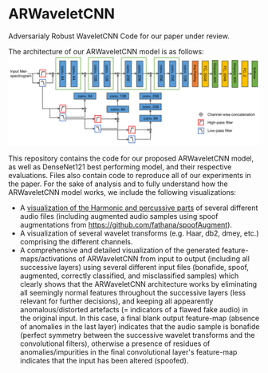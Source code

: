 # ARWaveletCNN
Adversarialy Robust WaveletCNN Code for our paper under review.

The architecture of our ARWaveletCNN model is as follows:
![](ARWaveletCNN.png)

This repository contains the code for our proposed ARWaveletCNN model, as well as DenseNet121 best performing model, and their respective evaluations. Files also contain code to reproduce all of our experiments in the paper.
For the sake of analysis and to fully understand how the ARWaveletCNN model works, we include the following visualizations:
  - A [visualization of the Harmonic and percussive parts](https://github.com/fathana/ARWaveletCNN/blob/main/Visualize%20generated%20augmentations%20and%20plot%20harmonic%20and%20percussive%20parts.ipynb) of several different audio files (including augmented audio samples using spoof augmentations from https://github.com/fathana/spoofAugment).
  - A visualization of several wavelet transforms (e.g. Haar, db2, dmey, etc.) comprising the different channels.
  - A comprehensive and detailed visualization of the generated feature-maps/activations of ARWaveletCNN from input to output (including all successive layers) using several different input files (bonafide, spoof, augmented, correctly classified, and misclassified samples) which clearly shows that the ARWaveletCNN architecture works by eliminating all seemingly normal features throughout the successive layers (less relevant for further decisions), and keeping all appearently anomalous/distorted artefacts (= indicators of a flawed fake audio) in the original input. In this case, a final blank output feature-map (absence of anomalies in the last layer) indicates that the audio sample is bonafide (perfect symmetry between the successive wavelet transforms and the convolutional filters), otherwise a presence of residues of anomalies/impurities in the final convolutional layer's feature-map indicates that the input has been altered (spoofed).
